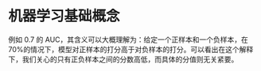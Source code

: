 # 机器学习基础概念

<!--
ID: 23a2b8ac-4b14-42a9-b2fc-7aa80fd87b64
Status: draft
Date: 2019-10-12T00:00:00
Modified: 2020-07-30T12:34:19
wp_id: 1821
-->

例如 0.7 的 AUC，其含义可以大概理解为：给定一个正样本和一个负样本，在 70%的情况下，模型对正样本的打分高于对负样本的打分。可以看出在这个解释下，我们关心的只有正负样本之间的分数高低，而具体的分值则无关紧要。
